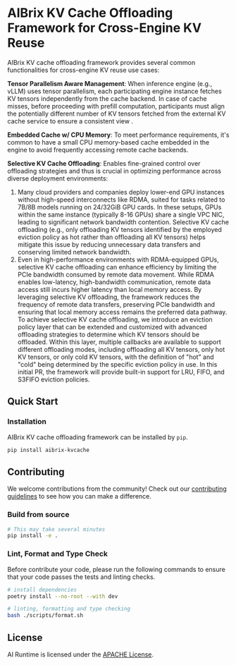 # AIBrix KV Cache Offloading Framework for Cross-Engine KV Reuse
AIBrix KV cache offloading framework provides several common functionalities for cross-engine KV reuse use cases:

**Tensor Parallelism Aware Management**: When inference engine (e.g., vLLM) uses tensor parallelism, each participating engine instance fetches KV tensors independently from the cache backend. In case of cache misses, before proceeding with prefill computation, participants must align the potentially different number of KV tensors fetched from the external KV cache service to ensure a consistent view .

**Embedded Cache w/ CPU Memory**: To meet performance requirements, it's common to have a small CPU memory-based cache embedded in the engine to avoid frequently accessing remote cache backends.

**Selective KV Cache Offloading**: Enables fine-grained control over offloading strategies and thus is crucial in optimizing performance across diverse deployment environments:
1. Many cloud providers and companies deploy lower-end GPU instances without high-speed interconnects like RDMA, suited for tasks related to 7B/8B models running on 24/32GiB GPU cards. In these setups, GPUs within the same instance (typically 8-16 GPUs) share a single VPC NIC, leading to significant network bandwidth contention. Selective KV cache offloading (e.g., only offloading KV tensors identified by the employed eviction policy as hot rather than offloading all KV tensors) helps mitigate this issue by reducing unnecessary data transfers and conserving limited network bandwidth.
2. Even in high-performance environments with RDMA-equipped GPUs, selective KV cache offloading can enhance efficiency by limiting the PCIe bandwidth consumed by remote data movement. While RDMA enables low-latency, high-bandwidth communication, remote data access still incurs higher latency than local memory access. By leveraging selective KV offloading, the framework reduces the frequency of remote data transfers, preserving PCIe bandwidth and ensuring that local memory access remains the preferred data pathway.
To achieve selective KV cache offloading, we introduce an eviction policy layer that can be extended and customized with advanced offloading strategies to determine which KV tensors should be offloaded. Within this layer, multiple callbacks are available to support different offloading modes, including offloading all KV tensors, only hot KV tensors, or only cold KV tensors, with the definition of "hot" and "cold" being determined by the specific eviction policy in use. In this initial PR, the framework will provide built-in support for LRU, FIFO, and S3FIFO eviction policies.

## Quick Start
### Installation
AIBrix KV cache offloading framework can be installed by `pip`.

```sh
pip install aibrix-kvcache
```

## Contributing
We welcome contributions from the community! Check out our [contributing guidelines](https://github.com/vllm-project/aibrix/blob/main/CONTRIBUTING.md) to see how you can make a difference.

### Build from source

```bash
# This may take several minutes
pip install -e .
```

### Lint, Format and Type Check

Before contribute your code, please run the following commands to ensure that your code passes the tests and linting checks.

```bash
# install dependencies
poetry install --no-root --with dev

# linting, formatting and type checking
bash ./scripts/format.sh
```

## License

AI Runtime is licensed under the [APACHE License](https://github.com/vllm-project/aibrix/LICENSE.md).
